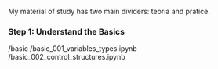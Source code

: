 My material of study has two main dividers: teoria and pratice.

### Step 1: Understand the Basics

/basic
/basic_001_variables_types.ipynb
/basic_002_control_structures.ipynb


